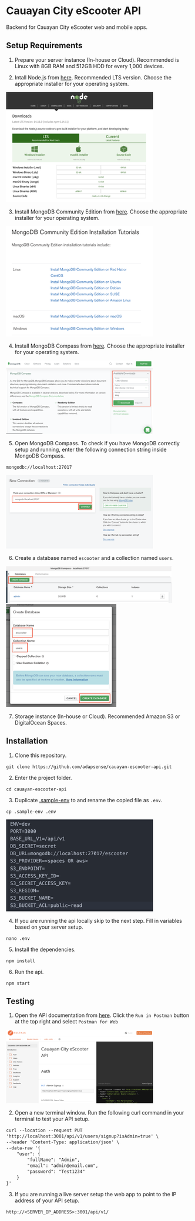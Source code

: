 # Cauayan City eScooter API
Backend for Cauayan City eScooter web and mobile apps.

## Setup Requirements
1. Prepare your server instance (In-house or Cloud). Recommended is Linux with 8GB RAM and 512GB HDD for every 1,000 devices.

2. Intall Node.js from [here](https://nodejs.org/en/download/). Recommended LTS version. Choose the appropriate installer for your operating system.
<img src="./screenshots/01.png" width="400" height="300" >

3. Install MongoDB Community Edition from [here](https://docs.mongodb.com/manual/installation/). Choose the appropriate installer for your operating system.
<img src="./screenshots/02.png" width="400" height="300" >

4. Install MongoDB Compass from [here](https://www.mongodb.com/try/download/compass). Choose the appropriate installer for your operating system.
<img src="./screenshots/03.png" width="400" height="200" >

5. Open MongoDB Compass. To check if you have MongoDB correctly setup and running, enter the following connection string inside MongoDB Compass.
```
mongodb://localhost:27017
```
<img src="./screenshots/04.png" width="400" height="200" >

6. Create a database named `escooter` and a collection named `users`.
<img src="./screenshots/05.png" width="450" height="100" >
<img src="./screenshots/06.png" width="300" height="280" >

7. Storage instance (In-house or Cloud). Recommended Amazon S3 or DigitalOcean Spaces.

## Installation
1. Clone this repository.
```
git clone https://github.com/adapsense/cauayan-escooter-api.git
```

2. Enter the project folder.
```
cd cauayan-escooter-api
```

3. Duplicate [.sample-env](./sample-env) to and rename the copied file as `.env`.
```
cp .sample-env .env
```
<img src="./screenshots/07.png" width="400" height="250" >

4. If you are running the api locally skip to the next step. Fill in variables based on your server setup. 
```
nano .env
```

5. Install the dependencies.
```
npm install
```

6. Run the api.
```
npm start
```

## Testing
1. Open the API documentation from [here](https://documenter.getpostman.com/view/6013653/Tz5m7ejG). Click the `Run in Postman` button at the top right and select `Postman for Web`
<img src="./screenshots/08.png" width="400" height="200" >

2. Open a new terminal window. Run the following curl command in your terminal to test your API setup.
```
curl --location --request PUT 'http://localhost:3001/api/v1/users/signup?isAdmin=true' \
--header 'Content-Type: application/json' \
--data-raw '{
    "user": {
        "fullName": "Admin",
        "email": "admin@email.com",
        "password": "Test1234"
    }
}'
```

3. If you are running a live server setup the web app to point to the IP address of your API setup.
```
http://<SERVER_IP_ADDRESS>:3001/api/v1/
```
